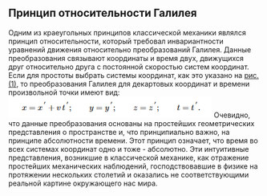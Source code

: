 ## Принцип относительности Галилея

Одним из краеугольных принципов классической механики являлся принцип относительности, который требовал инвариантности уравнений движения относительно преобразований Галилея. Данные преобразования связывают координаты и время двух, движущихся друг относительно друга с постоянной
скоростью систем координат. Если для простоты выбрать системы координат, как это указано на [рис. (1)](img/Pasted%20image%2020240411113621.png), то преобразования Галилея для декартовых координат и времени произвольной точки имеют вид:
![](img/Pasted%20image%2020240411115045.png)
Очевидно, что данные преобразования основаны на простейших геометрических представления о пространстве и, что принципиально важно, на принципе абсолютности времени. Этот принцип означает, что время во всех системах координат одно и тоже - абсолютно. Эти интуитивные представления, возникшие в классической механике, как отражение простейших механических наблюдений, господствовавшие в физике на протяжении нескольких столетий и оказались не соответствующими реальной картине окружающего нас мира.